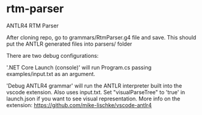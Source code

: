 # rtm-parser
ANTLR4 RTM Parser

After cloning repo, go to grammars/RtmParser.g4 file and save. This should put the ANTLR generated files into parsers/ folder

There are two debug configurations:

'.NET Core Launch (console)' will run Program.cs passing examples/input.txt as an argument.

'Debug ANTLR4 grammar' will run the ANTLR interpreter built into the vscode extension. Also uses input.txt.
Set "visualParseTree" to 'true' in launch.json if you want to see visual representation.
More info on the extension: https://github.com/mike-lischke/vscode-antlr4
